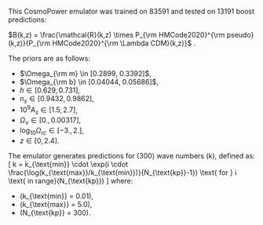 This CosmoPower emulator was trained on 83591 and tested on 13191 boost predictions: 

$B(k,z) = \frac{\mathcal{R}(k,z) \times P_{\rm HMCode2020}^{\rm pseudo}(k,z)}{P_{\rm HMCode2020}^{\rm \Lambda CDM}(k,z)}$ . 

The priors are as follows: 

- $\Omega_{\rm m} \in [0.2899,     0.3392]$,
- $\Omega_{\rm b} \in [0.04044,    0.05686]$,
- $h \in [0.629,      0.731]$,
- $n_s \in [0.9432,0.9862]$,
- $10^{9} A_s \in [1.5,2.7]$,
- $\Omega_\nu \in [0., 0.00317]$,
- $\log_{10}{\Omega_{rc}} \in [-3., 2.]$,
- $z\in[0,2.4]$.

The emulator generates predictions for \(300\) wave numbers \(k\), defined as:
\[ k = k_{\text{min}} \cdot \exp(i \cdot \frac{\log(k_{\text{max}}/k_{\text{min}})}{N_{\text{kp}}-1}) \text{ for } i \text{ in range}(N_{\text{kp}}) \]
where:
- \(k_{\text{min}} = 0.01\),
- \(k_{\text{max}} = 5.0\),
- \(N_{\text{kp}} = 300\).




